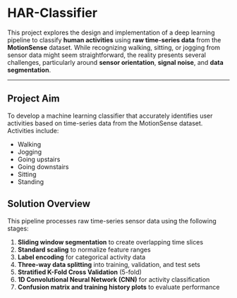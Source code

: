 # HAR-Classifier

This project explores the design and implementation of a deep learning pipeline to classify **human activities** using **raw time-series data** from the **MotionSense** dataset. While recognizing walking, sitting, or jogging from sensor data might seem straightforward, the reality presents several challenges, particularly around **sensor orientation**, **signal noise**, and **data segmentation**.

---

## Project Aim

To develop a machine learning classifier that accurately identifies user activities based on time-series data from the MotionSense dataset. Activities include:

- Walking
- Jogging
- Going upstairs
- Going downstairs
- Sitting
- Standing


## Solution Overview

This pipeline processes raw time-series sensor data using the following stages:

1. **Sliding window segmentation** to create overlapping time slices
2. **Standard scaling** to normalize feature ranges
3. **Label encoding** for categorical activity data
4. **Three-way data splitting** into training, validation, and test sets
5. **Stratified K-Fold Cross Validation** (5-fold)
6. **1D Convolutional Neural Network (CNN)** for activity classification
7. **Confusion matrix and training history plots** to evaluate performance



